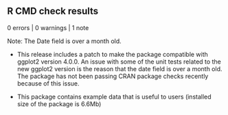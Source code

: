 ## R CMD check results

0 errors | 0 warnings | 1 note

Note: The Date field is over a month old. 

* This release includes a patch to make the package compatible with ggplot2 version 4.0.0. An issue with some of the unit tests related to the new ggplot2 version is the reason that the date field is over a month old. The package has not been passing CRAN package checks recently because of this issue.

* This package contains example data that is useful to users (installed size of the package is 6.6Mb)